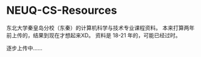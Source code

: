 # NEUQ-CS-Resources

东北大学秦皇岛分校（东秦）的计算机科学与技术专业课程资料。
本来打算两年前上传的，结果到现在才想起来XD。
资料是 18-21 年的，可能已经过时。

逐步上传中......
